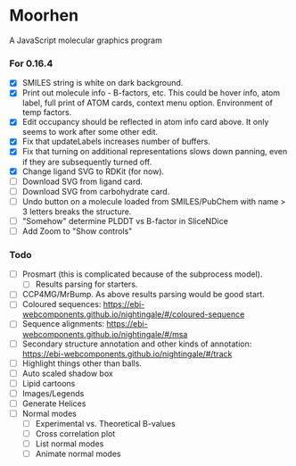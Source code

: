 # Moorhen
A JavaScript molecular graphics program

### For 0.16.4
- [x] SMILES string is white on dark background.
- [x] Print out molecule info - B-factors, etc. This could be hover info, atom label, full print
      of ATOM cards, context menu option. Environment of temp factors.
- [x] Edit occupancy should be reflected in atom info card above. It only seems to work after some other edit.
- [x] Fix that updateLabels increases number of buffers.
- [x] Fix that turning on additional representations slows down panning, even if they are subsequently turned off.
- [X] Change ligand SVG to RDKit (for now).
- [ ] Download SVG from ligand card.
- [ ] Download SVG from carbohydrate card.
- [ ] Undo button on a molecule loaded from SMILES/PubChem with name > 3 letters breaks the structure.
- [ ] "Somehow" determine PLDDT vs B-factor in SliceNDice
- [ ] Add Zoom to "Show controls"

### Todo
- [ ] Prosmart (this is complicated because of the subprocess model).
  - [ ] Results parsing for starters.
- [ ] CCP4MG/MrBump. As above results parsing would be good start.
- [ ] Coloured sequences: https://ebi-webcomponents.github.io/nightingale/#/coloured-sequence
- [ ] Sequence alignments: https://ebi-webcomponents.github.io/nightingale/#/msa
- [ ] Secondary structure annotation and other kinds of annotation: https://ebi-webcomponents.github.io/nightingale/#/track
- [ ] Highlight things other than balls.
- [ ] Auto scaled shadow box
- [ ] Lipid cartoons
- [ ] Images/Legends
- [ ] Generate Helices
- [ ] Normal modes
    - [ ] Experimental vs. Theoretical B-values
    - [ ] Cross correlation plot
    - [ ] List normal modes
    - [ ] Animate normal modes
